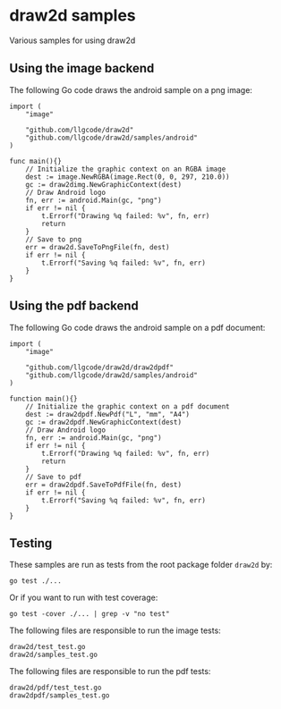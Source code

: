 draw2d samples
==============

Various samples for using draw2d

Using the image backend
-----------------------

The following Go code draws the android sample on a png image:

```
import (
	"image"

	"github.com/llgcode/draw2d"
	"github.com/llgcode/draw2d/samples/android"
)

func main(){}
	// Initialize the graphic context on an RGBA image
	dest := image.NewRGBA(image.Rect(0, 0, 297, 210.0))
	gc := draw2dimg.NewGraphicContext(dest)
	// Draw Android logo
	fn, err := android.Main(gc, "png")
	if err != nil {
		t.Errorf("Drawing %q failed: %v", fn, err)
		return
	}
	// Save to png
	err = draw2d.SaveToPngFile(fn, dest)
	if err != nil {
		t.Errorf("Saving %q failed: %v", fn, err)
	}
}
```

Using the pdf backend
---------------------

The following Go code draws the android sample on a pdf document:

```
import (
	"image"

	"github.com/llgcode/draw2d/draw2dpdf"
	"github.com/llgcode/draw2d/samples/android"
)

function main(){}
	// Initialize the graphic context on a pdf document
	dest := draw2dpdf.NewPdf("L", "mm", "A4")
	gc := draw2dpdf.NewGraphicContext(dest)
	// Draw Android logo
	fn, err := android.Main(gc, "png")
	if err != nil {
		t.Errorf("Drawing %q failed: %v", fn, err)
		return
	}
	// Save to pdf
	err = draw2dpdf.SaveToPdfFile(fn, dest)
	if err != nil {
		t.Errorf("Saving %q failed: %v", fn, err)
	}
}
```

Testing
-------

These samples are run as tests from the root package folder `draw2d` by:
```
go test ./...
```
Or if you want to run with test coverage:
```
go test -cover ./... | grep -v "no test"
```
The following files are responsible to run the image tests:
```
draw2d/test_test.go
draw2d/samples_test.go
```
The following files are responsible to run the pdf tests:
```
draw2d/pdf/test_test.go
draw2dpdf/samples_test.go
```
